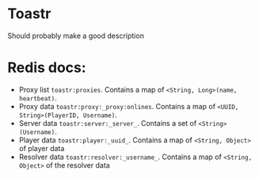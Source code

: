 # Toastr

Should probably make a good description

# Redis docs:

* Proxy list `toastr:proxies`. Contains a map of `<String, Long>(name, heartbeat)`.
* Proxy data `toastr:proxy:_proxy:onlines`. Contains a map of `<UUID, String>(PlayerID, Username)`.
* Server data `toastr:server:_server_`. Contains a set of `<String>(Username)`.
* Player data `toastr:player:_uuid_`. Contains a map of `<String, Object>` of player data
* Resolver data `toastr:resolver:_username_`. Contains a map of `<String, Object>` of the resolver data
